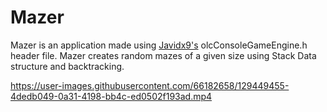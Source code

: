 # Mazer
Mazer is an application made using [Javidx9's](https://github.com/OneLoneCoder) olcConsoleGameEngine.h header file. Mazer creates random mazes of a given size using Stack Data structure and backtracking. 

https://user-images.githubusercontent.com/66182658/129449455-4dedb049-0a31-4198-bb4c-ed0502f193ad.mp4
